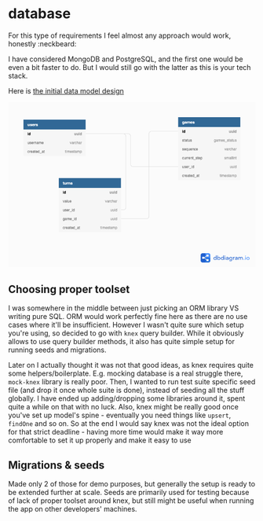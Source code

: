 # database

For this type of requirements I feel almost any approach would work, honestly :neckbeard:

I have considered MongoDB and PostgreSQL, and the first one would be even a bit faster to do. But I would still go with the latter as this is your tech stack.

Here is [the initial data model design](https://dbdiagram.io/d/603566aefcdcb6230b2129f8)

![](./db.png 'DB Scheme')

## Choosing proper toolset

I was somewhere in the middle between just picking an ORM library VS writing pure SQL. ORM would work perfectly fine here as there are no use cases where it'll be insufficient. However
I wasn't quite sure which setup you're using, so decided to go with `knex` query builder. While it obviously allows to use query builder methods, it also has quite simple setup for running seeds and migrations.

Later on I actually thought it was not that good ideas, as knex requires quite some helpers/boilerplate. E.g. mocking database is a real struggle there, `mock-knex` library is really poor. Then, I wanted to run test suite specific seed file (and drop it once whole suite is done), instead of seeding all the stuff globally. I have ended up adding/dropping some libraries around it, spent quite a while on that with no luck.
Also, knex might be really good once you've set up model's spine - eventually you need things like `upsert`, `findOne` and so on.
So at the end I would say knex was not the ideal option for that strict deadline - having more time would make it way more comfortable to set it up properly and make it easy to use

## Migrations & seeds

Made only 2 of those for demo purposes, but generally the setup is ready to be extended further at scale.
Seeds are primarily used for testing because of lack of proper toolset around knex, but still might be useful when running the app on other developers' machines.
